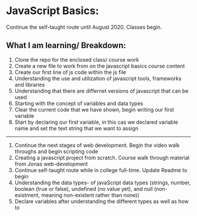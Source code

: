 # JavaScript Basics:
Continue the self-taught route until August 2020. Classes begin.

## What I am learning/ Breakdown:
1. Clone the repo for the enclosed class/ course work
2. Create a new file to work from on the javascript basics course content
3. Create our first line of js code within the js file
4. Understanding the use and utilization of javascript tools, frameworks and libraries
5. Understanding that there are differnet versions of javascript that can be used
6. Starting with the concept of variables and data types
7. Clear the current code that we have shown, begin writing our first variable
8. Start by declaring our first variable, in this cas we declared variable name and set the text string that we want to assign
__________________________________________________________________________________

1. Continue the next stages of web development. Begin the video walk throughs and begin scripting code
2. Creating a javascript project from scratch. Course walk through material from Jonas web-development
3. Continue self-taught route while in college full-time. Update Readme to begin
4. Understanding the data types- of javaScript data types (strings, number, boolean (true or false), undefined (no value yet), and null (non-existment, meaning non-existent rather than none))
5. Declare variables after understanding the different types as well as how to
